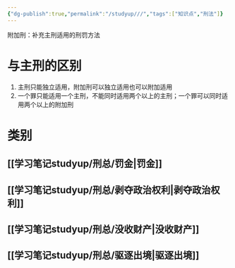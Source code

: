 ```yaml
---
{"dg-publish":true,"permalink":"/studyup///","tags":["知识点","刑法"]}
---
```


附加刑：补充主刑适用的刑罚方法
# 与主刑的区别
1. 主刑只能独立适用，附加刑可以独立适用也可以附加适用
2. 一个罪只能适用一个主刑，不能同时适用两个以上的主刑；一个罪可以同时适用两个以上的附加刑
# 类别
## [[学习笔记studyup/刑总/罚金\|罚金]]
## [[学习笔记studyup/刑总/剥夺政治权利\|剥夺政治权利]]
## [[学习笔记studyup/刑总/没收财产\|没收财产]]
## [[学习笔记studyup/刑总/驱逐出境\|驱逐出境]]